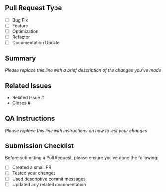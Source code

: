 <!--
     For Work In Progress Pull Requests, please use the Draft PR feature,
     see https://github.blog/2019-02-14-introducing-draft-pull-requests/ for further details.

     For a timely review/response, please avoid force-pushing additional
     commits if your PR already received reviews or comments.
-->

## Pull Request Type
- [ ] Bug Fix
- [ ] Feature
- [ ] Optimization
- [ ] Refactor
- [ ] Documentation Update

## Summary
_Please replace this line with a brief description of the changes you've made_

## Related Issues

<!--
For pull requests that relate or close an issue, please include them
below.  We like to follow [Github's guidance on linking issues to pull requests](https://docs.github.com/en/issues/tracking-your-work-with-issues/linking-a-pull-request-to-an-issue).

For example having the text: "closes #1234" would connect the current pull
request to issue 1234.  And when we merge the pull request, Github will
automatically close the issue.
-->

- Related Issue #
- Closes #

## QA Instructions

_Please replace this line with instructions on how to test your changes_

## Submission Checklist
Before submitting a Pull Request, please ensure you've done the following:
<!-- - [ ] Read the [contributing guide](.github/CONTRIBUTING.md)
- [ ] Read the [code of conduct](.github/CODE_OF_CONDUCT.md) -->
- [ ] Created a small PR
- [ ] Tested your changes
- [ ] Used descriptive commit messages
- [ ] Updated any related documentation

